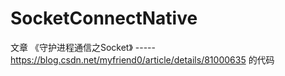 # SocketConnectNative

文章 《守护进程通信之Socket》 ----- https://blog.csdn.net/myfriend0/article/details/81000635 的代码
